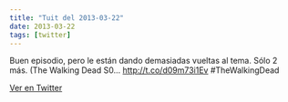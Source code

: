 ```yaml
---
title: "Tuit del 2013-03-22"
date: 2013-03-22
tags: [twitter]
---
```


Buen episodio, pero le están dando demasiadas vueltas al tema. Sólo 2 más. (The Walking Dead S0... http://t.co/d09m73i1Ev #TheWalkingDead



[Ver en Twitter](https://twitter.com/i/web/status/315214773862141952)
